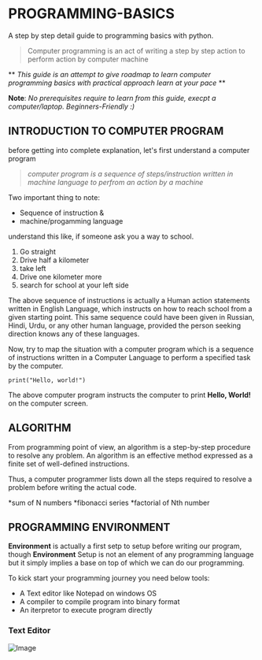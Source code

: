 # PROGRAMMING-BASICS
A step by step detail guide to programming basics with python.


> Computer programming is an act of writing a step by step action to perform
   action by computer machine

** *This guide is an attempt to give roadmap to learn computer programming basics with practical approach learn at your pace* **


__Note__: *No prerequisites require to learn from this guide, execpt a computer/laptop. Beginners-Friendly :)*

## INTRODUCTION TO COMPUTER PROGRAM
before getting into complete explanation, let's first understand a computer program
> *computer program is a sequence of steps/instruction written in machine language to perfrom an action by a machine*

Two important thing to note:
* Sequence of instruction &
* machine/progamming language

understand this like, if someone ask you a way to school.

1. Go straight
2. Drive half a kilometer
3. take left
4. Drive one kilometer more
5. search for school at your left side

The above sequence of instructions is actually a Human action statements written in English Language, which instructs on how to reach school from a given starting point. This same sequence could have been given in Russian, Hindi, Urdu, or any other human language, provided the person seeking direction knows any of these languages.


Now, try to map the situation with a computer program which is a sequence of instructions written in a Computer Language to perform a specified task by the computer.

```
print("Hello, world!")
```

The above computer program instructs the computer to print __Hello, World!__ on the computer screen.

## ALGORITHM

From programming point of view, an algorithm is a step-by-step procedure to resolve any problem. An algorithm is an effective method expressed as a finite set of well-defined instructions.

Thus, a computer programmer lists down all the steps required to resolve a problem before writing the actual code.

*sum of N numbers
*fibonacci series
*factorial of Nth number 

## PROGRAMMING ENVIRONMENT

__Environment__ is actually a first setp to setup before writing our program, though __Environment__ Setup is not an element of any programming language but it simply implies a base on top of which we can do our programming.

To kick start your programming journey you need below tools:
* A Text editor like Notepad on windows OS
* A compiler to compile program into binary format
* An iterpretor to execute program directly

### Text Editor


![Image](https://www.google.com/imgres?imgurl=https%3A%2F%2Fwinaero.com%2Fblog%2Fwp-content%2Fuploads%2F2021%2F03%2FWindows-10-Notepad.png&imgrefurl=https%3A%2F%2Fwinaero.com%2Freset-notepad-window-position-and-size-in-windows-10%2F&tbnid=j2Ecdlm8FTHemM&vet=12ahUKEwjZ86n08_H7AhWkpukKHRBCCwAQMygAegUIARDeAQ..i&docid=qzpUohYB4MUIXM&w=364&h=253&q=notepad%20window&hl=en&ved=2ahUKEwjZ86n08_H7AhWkpukKHRBCCwAQMygAegUIARDeAQ)